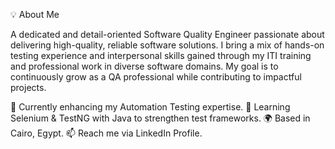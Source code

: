 💡 About Me

A dedicated and detail-oriented Software Quality Engineer passionate about delivering high-quality, reliable software solutions. I bring a mix of hands-on testing experience and interpersonal skills gained through my ITI training and professional work in diverse software domains. My goal is to continuously grow as a QA professional while contributing to impactful projects.

🔭 Currently enhancing my Automation Testing expertise.
🌱 Learning Selenium & TestNG with Java to strengthen test frameworks.
🌍 Based in Cairo, Egypt.
📫 Reach me via LinkedIn Profile.
